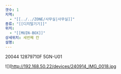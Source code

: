 ```yaml
---
갯수: 1
지역:
  - "[[../../ZONE/사무실|사무실]]"
종류: "[[디지털기기]]"
위치:
  - "[[MUIN-BOX]]"
상세위치: 세번째 칸
설명:
---
```

20044
12879710F
5GN-U01

![](http://192.168.50.22/devices/240914_IMG_0018.jpg
